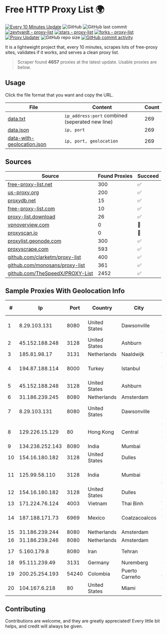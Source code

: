 
# Free HTTP Proxy List 🌍

[![Every 10 Minutes Update](https://github.com/mertguvencli/http-proxy-list/actions/workflows/main.yml/badge.svg?branch=main)](https://github.com/mertguvencli/http-proxy-list/actions/workflows/main.yml)
![GitHub](https://img.shields.io/github/license/mertguvencli/http-proxy-list)
![GitHub last commit](https://img.shields.io/github/last-commit/mertguvencli/http-proxy-list)
[![zevtyardt - proxy-list](https://img.shields.io/static/v1?label=zevtyardt&message=proxy-list&color=blue&logo=github)](https://github.com/zevtyardt/proxy-list "Go to GitHub repo")
[![stars - proxy-list](https://img.shields.io/github/stars/zevtyardt/proxy-list?style=social)](https://github.com/zevtyardt/proxy-list)
[![forks - proxy-list](https://img.shields.io/github/forks/zevtyardt/proxy-list?style=social)](https://github.com/zevtyardt/proxy-list)
[![Proxy Updater](https://github.com/zevtyardt/proxy-list/workflows/Proxy%20Updater/badge.svg)](https://github.com/zevtyardt/proxy-list/actions?query=workflow:"Proxy+Updater")
![GitHub repo size](https://img.shields.io/github/repo-size/zevtyardt/proxy-list)
[![GitHub commit activity](https://img.shields.io/github/commit-activity/m/zevtyardt/proxy-list?logo=commits)](https://github.com/zevtyardt/proxy-list/commits/main)

It is a lightweight project that, every 10 minutes, scrapes lots of free-proxy sites, validates if it works, and serves a clean proxy list.

> Scraper found **4657** proxies at the latest update. Usable proxies are below.

## Usage

Click the file format that you want and copy the URL.

|File|Content|Count|
|----|-------|-----|
|[data.txt](https://raw.githubusercontent.com/mertguvencli/http-proxy-list/main/proxy-list/data.txt)|`ip_address:port` combined (seperated new line)|269|
|[data.json](https://raw.githubusercontent.com/mertguvencli/http-proxy-list/main/proxy-list/data.json)|`ip, port`|269|
|[data-with-geolocation.json](https://raw.githubusercontent.com/mertguvencli/http-proxy-list/main/proxy-list/data-with-geolocation.json)|`ip, port, geolocation`|269|

## Sources

|Source|Found Proxies|Succeed|
|------|-------------|-------|
|[free-proxy-list.net](https://free-proxy-list.net)|300|✅|
|[us-proxy.org](https://www.us-proxy.org)|200|✅|
|[proxydb.net](http://proxydb.net)|15|✅|
|[free-proxy-list.com](https://free-proxy-list.com/?page=&port=&type%5B%5D=http&type%5B%5D=https&up_time=0&search=Search)|10|✅|
|[proxy-list.download](https://www.proxy-list.download/HTTP)|26|✅|
|[vpnoverview.com](https://vpnoverview.com/privacy/anonymous-browsing/free-proxy-servers)|0|🚫|
|[proxyscan.io](https://www.proxyscan.io)|0|🚫|
|[proxylist.geonode.com](https://proxylist.geonode.com/api/proxy-list?limit=300&page=1&sort_by=lastChecked&sort_type=desc&protocols=http,https)|300|✅|
|[proxyscrape.com](https://api.proxyscrape.com/v2/?request=displayproxies&protocol=http&timeout=10000&country=all&ssl=all&anonymity=all)|593|✅|
|[github.com/clarketm/proxy-list](https://raw.githubusercontent.com/clarketm/proxy-list/master/proxy-list-raw.txt)|400|✅|
|[github.com/monosans/proxy-list](https://raw.githubusercontent.com/monosans/proxy-list/main/proxies/http.txt)|361|✅|
|[github.com/TheSpeedX/PROXY-List](https://raw.githubusercontent.com/TheSpeedX/PROXY-List/master/http.txt)|2452|✅|


## Sample Proxies With Geolocation Info

|#|Ip|Port|Country|City|Internet Service Provider|
|-|--|----|-------|----|-------------------------|
|1|8.29.103.131|8080|United States|Dawsonville|North Georgia Network Cooperative, Inc|
|2|45.152.188.248|3128|United States|Ashburn|Sprint|
|3|185.81.98.17|3131|Netherlands|Naaldwijk|WorldStream B.V.|
|4|194.87.188.114|8000|Turkey|Istanbul|Kadir Huseyin Tezcan Nosspeed Internet Teknolojileri|
|5|45.152.188.248|3128|United States|Ashburn|Sprint|
|6|31.186.239.245|8080|Netherlands|Amsterdam|NetSkope Inc|
|7|8.29.103.131|8080|United States|Dawsonville|North Georgia Network Cooperative, Inc|
|8|129.226.15.129|80|Hong Kong|Central|Tencent Cloud Computing (Beijing) Co|
|9|134.238.252.143|8080|India|Mumbai|Google LLC|
|10|154.16.180.182|3128|United States|Dulles|LYIT Internet Services|
|11|125.99.58.110|3128|India|Mumbai|Hathway IP over Cable Internet Access|
|12|154.16.180.182|3128|United States|Dulles|LYIT Internet Services|
|13|171.224.76.124|4003|Vietnam|Thai Binh|Viettel Corporation|
|14|187.188.171.73|6969|Mexico|Coatzacoalcos|Total Play Telecomunicaciones SA De CV|
|15|31.186.239.244|8080|Netherlands|Amsterdam|NetSkope Inc|
|16|31.186.239.246|8080|Netherlands|Amsterdam|NetSkope Inc|
|17|5.160.179.8|8080|Iran|Tehran|Respina Networks & Beyond PJSC|
|18|95.111.239.49|3131|Germany|Nuremberg|Contabo GmbH|
|19|200.25.254.193|54240|Colombia|Puerto Carreño|Andinet ON Line|
|20|104.167.6.218|80|United States|Miami|Cloud South|



## Contributing

Contributions are welcome, and they are greatly appreciated! Every
little bit helps, and credit will always be given.

